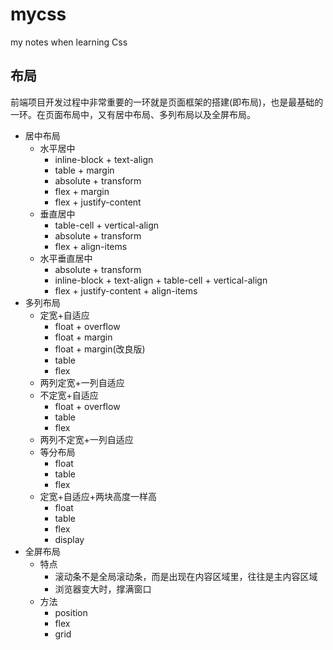 # mycss
my notes when learning Css

## 布局
前端项目开发过程中非常重要的一环就是页面框架的搭建(即布局)，也是最基础的一环。在页面布局中，又有居中布局、多列布局以及全屏布局。
- 居中布局
    - 水平居中
        - inline-block + text-align
        - table + margin
        - absolute + transform
        - flex + margin
        - flex + justify-content
    - 垂直居中
        - table-cell + vertical-align
        - absolute + transform
        - flex + align-items
    - 水平垂直居中
        - absolute + transform
        - inline-block + text-align + table-cell + vertical-align
        - flex + justify-content + align-items
- 多列布局
    - 定宽+自适应
        - float + overflow
        - float + margin
        - float + margin(改良版)
        - table
        - flex
    - 两列定宽+一列自适应
    - 不定宽+自适应
        - float + overflow
        - table
        - flex
    - 两列不定宽+一列自适应
    - 等分布局
        - float
        - table
        - flex
    - 定宽+自适应+两块高度一样高
        - float
        - table
        - flex
        - display
- 全屏布局
    - 特点
        - 滚动条不是全局滚动条，而是出现在内容区域里，往往是主内容区域
        - 浏览器变大时，撑满窗口
    - 方法
        - position
        - flex
        - grid